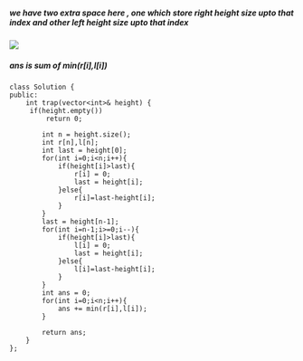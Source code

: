 ##### we have two extra space here , one which store right height size upto that index and other left height size upto that index
<img src = "https://leetcode.com/problems/trapping-rain-water/Figures/42/trapping_rain_water.png"><br>
##### ans is sum of min(r[i],l[i])

```
class Solution {
public:
    int trap(vector<int>& height) {
     if(height.empty())
         return 0;
        
        int n = height.size();
        int r[n],l[n];
        int last = height[0];
        for(int i=0;i<n;i++){
            if(height[i]>last){
                r[i] = 0;
                last = height[i];
            }else{
                r[i]=last-height[i];
            }
        }
        last = height[n-1];
        for(int i=n-1;i>=0;i--){
            if(height[i]>last){
                l[i] = 0;
                last = height[i];
            }else{
                l[i]=last-height[i];
            }
        }
        int ans = 0;
        for(int i=0;i<n;i++){
            ans += min(r[i],l[i]);
        }
        
        return ans;
    }
};
```

